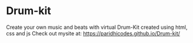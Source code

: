 # Drum-kit
Create your own music and beats with virtual Drum-Kit created using html, css and js
Check out mysite at:
https://paridhicodes.github.io/Drum-kit/
